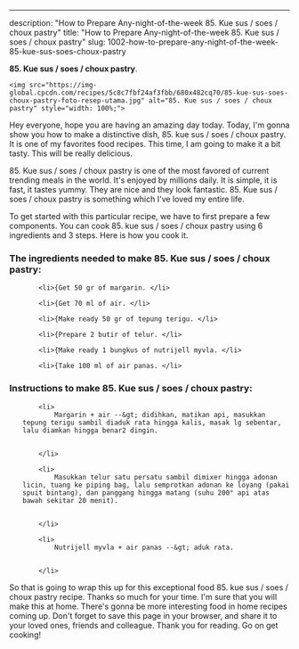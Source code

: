 ---
description: "How to Prepare Any-night-of-the-week 85. Kue sus / soes / choux pastry"
title: "How to Prepare Any-night-of-the-week 85. Kue sus / soes / choux pastry"
slug: 1002-how-to-prepare-any-night-of-the-week-85-kue-sus-soes-choux-pastry

<p>
	<strong>85. Kue sus / soes / choux pastry</strong>. 
	
</p>
<p>
	
	<img src="https://img-global.cpcdn.com/recipes/5c8c7fbf24af3fbb/680x482cq70/85-kue-sus-soes-choux-pastry-foto-resep-utama.jpg" alt="85. Kue sus / soes / choux pastry" style="width: 100%;">
	
	
</p>
<p>
	Hey everyone, hope you are having an amazing day today. Today, I'm gonna show you how to make a distinctive dish, 85. kue sus / soes / choux pastry. It is one of my favorites food recipes. This time, I am going to make it a bit tasty. This will be really delicious.
</p>
	
<p>
	
</p>
<p>
	85. Kue sus / soes / choux pastry is one of the most favored of current trending meals in the world. It's enjoyed by millions daily. It is simple, it is fast, it tastes yummy. They are nice and they look fantastic. 85. Kue sus / soes / choux pastry is something which I've loved my entire life.
</p>

<p>
To get started with this particular recipe, we have to first prepare a few components. You can cook 85. kue sus / soes / choux pastry using 6 ingredients and 3 steps. Here is how you cook it.
</p>

<h3>The ingredients needed to make 85. Kue sus / soes / choux pastry:</h3>

<ol>
	
		<li>{Get 50 gr of margarin. </li>
	
		<li>{Get 70 ml of air. </li>
	
		<li>{Make ready 50 gr of tepung terigu. </li>
	
		<li>{Prepare 2 butir of telur. </li>
	
		<li>{Make ready 1 bungkus of nutrijell myvla. </li>
	
		<li>{Take 100 ml of air panas. </li>
	
</ol>
<p>
	
</p>

<h3>Instructions to make 85. Kue sus / soes / choux pastry:</h3>

<ol>
	
		<li>
			Margarin + air --&gt; didihkan, matikan api, masukkan tepung terigu sambil diaduk rata hingga kalis, masak lg sebentar, lalu diamkan hingga benar2 dingin.
			
			
		</li>
	
		<li>
			Masukkan telur satu persatu sambil dimixer hingga adonan licin, tuang ke piping bag, lalu semprotkan adonan ke loyang (pakai spuit bintang), dan panggang hingga matang (suhu 200° api atas bawah sekitar 20 menit).
			
			
		</li>
	
		<li>
			Nutrijell myvla + air panas --&gt; aduk rata.
			
			
		</li>
	
</ol>

<p>
	
</p>

<p>
	So that is going to wrap this up for this exceptional food 85. kue sus / soes / choux pastry recipe. Thanks so much for your time. I'm sure that you will make this at home. There's gonna be more interesting food in home recipes coming up. Don't forget to save this page in your browser, and share it to your loved ones, friends and colleague. Thank you for reading. Go on get cooking!
</p>
